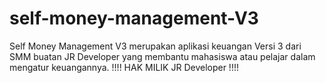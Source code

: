 # self-money-management-V3
Self Money Management V3 merupakan aplikasi keuangan Versi 3 dari SMM buatan JR Developer yang membantu mahasiswa atau pelajar dalam mengatur keuangannya.
!!!! HAK MILIK JR Developer !!!!
